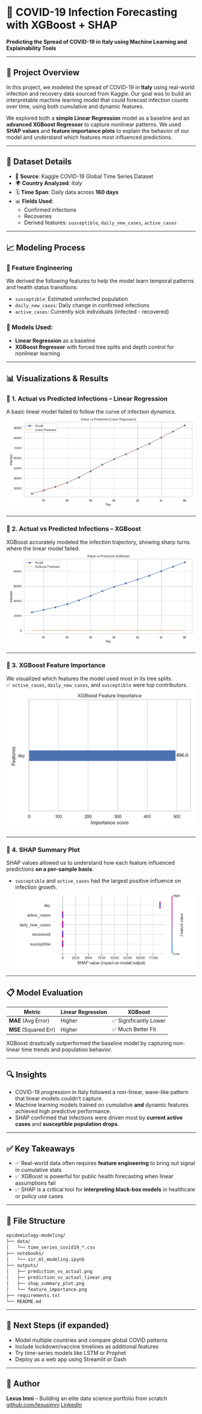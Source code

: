 # 🦠 COVID-19 Infection Forecasting with XGBoost + SHAP  
**Predicting the Spread of COVID-19 in Italy using Machine Learning and Explainability Tools**

---

## 📘 Project Overview

In this project, we modeled the spread of COVID-19 in **Italy** using real-world infection and recovery data sourced from Kaggle. Our goal was to build an interpretable machine learning model that could forecast infection counts over time, using both cumulative and dynamic features.

We explored both a **simple Linear Regression** model as a baseline and an **advanced XGBoost Regressor** to capture nonlinear patterns. We used **SHAP values** and **feature importance plots** to explain the behavior of our model and understand which features most influenced predictions.

---

## 🧪 Dataset Details

- 📁 **Source**: Kaggle COVID-19 Global Time Series Dataset  
- 🌍 **Country Analyzed**: *Italy*  
- 🗓️ **Time Span**: Daily data across **160 days**
- 📊 **Fields Used**:  
  - Confirmed infections  
  - Recoveries  
  - Derived features: `susceptible`, `daily_new_cases`, `active_cases`

---

## 📈 Modeling Process

### 🔧 Feature Engineering
We derived the following features to help the model learn temporal patterns and health status transitions:
- `susceptible`: Estimated uninfected population  
- `daily_new_cases`: Daily change in confirmed infections  
- `active_cases`: Currently sick individuals (infected - recovered)

### 🎯 Models Used:
- **Linear Regression** as a baseline
- **XGBoost Regressor** with forced tree splits and depth control for nonlinear learning

---

## 📊 Visualizations & Results

### 📌 1. **Actual vs Predicted Infections – Linear Regression**
A basic linear model failed to follow the curve of infection dynamics.
![Linear Regression Predictions](outputs/prediction_vs_actual_linear.png)

---

### 📌 2. **Actual vs Predicted Infections – XGBoost**
XGBoost accurately modeled the infection trajectory, showing sharp turns where the linear model failed.
![XGBoost Predictions](outputs/prediction_vs_actual.png)

---

### 📌 3. **XGBoost Feature Importance**
We visualized which features the model used most in its tree splits.  
✅ `active_cases`, `daily_new_cases`, and `susceptible` were top contributors.
![Feature Importance](outputs/feature_importance.png)

---

### 📌 4. **SHAP Summary Plot**
SHAP values allowed us to understand how each feature influenced predictions **on a per-sample basis**.  
- `susceptible` and `active_cases` had the largest positive influence on infection growth.
![SHAP Summary Plot](outputs/shap_summary_plot.png)

---

## 📋 Model Evaluation

| Metric               | Linear Regression | XGBoost         |
|----------------------|-------------------|-----------------|
| **MAE** (Avg Error)  | Higher             | ✅ Significantly Lower |
| **MSE** (Squared Err)| Higher             | ✅ Much Better Fit     |

XGBoost drastically outperformed the baseline model by capturing non-linear time trends and population behavior.

---

## 🔍 Insights

- COVID-19 progression in Italy followed a non-linear, wave-like pattern that linear models couldn’t capture.
- Machine learning models trained on cumulative **and** dynamic features achieved high predictive performance.
- SHAP confirmed that infections were driven most by **current active cases** and **susceptible population drops**.

---

## ✅ Key Takeaways

- ✅ Real-world data often requires **feature engineering** to bring out signal in cumulative stats  
- ✅ XGBoost is powerful for public health forecasting when linear assumptions fail  
- ✅ SHAP is a critical tool for **interpreting black-box models** in healthcare or policy use cases

---

## 📁 File Structure

```
epidemiology-modeling/
├── data/
│   └── time_series_covid19_*.csv
├── notebooks/
│   └── sir_ml_modeling.ipynb
├── outputs/
│   ├── prediction_vs_actual.png
│   ├── prediction_vs_actual_linear.png
│   ├── shap_summary_plot.png
│   └── feature_importance.png
├── requirements.txt
└── README.md
```

---

## 🧠 Next Steps (if expanded)
- Model multiple countries and compare global COVID patterns
- Include lockdown/vaccine timelines as additional features
- Try time-series models like LSTM or Prophet
- Deploy as a web app using Streamlit or Dash

---

## 🚀 Author  
**Lexus Imni** – Building an elite data science portfolio from scratch  
[github.com/lexusimni](https://github.com/lexusimni)
[LinkedIn](https://www.linkedin.com/in/alexus-glass-248061237)